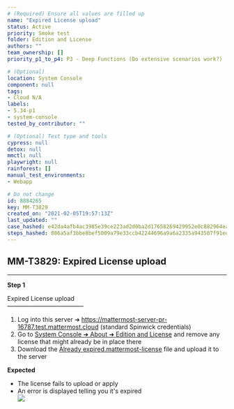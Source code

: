 ```yaml
---
# (Required) Ensure all values are filled up
name: "Expired License upload"
status: Active
priority: Smoke test
folder: Edition and License
authors: ""
team_ownership: []
priority_p1_to_p4: P3 - Deep Functions (Do extensive scenarios work?)

# (Optional)
location: System Console
component: null
tags: 
- Cloud N/A
labels: 
- 5.34-p1
- system-console
tested_by_contributor: ""

# (Optional) Test type and tools
cypress: null
detox: null
mmctl: null
playwright: null
rainforest: []
manual_test_environments: 
- Webapp

# Do not change
id: 8884265
key: MM-T3829
created_on: "2021-02-05T19:57:13Z"
last_updated: ""
case_hashed: e42da4afb4ac3985e39ce223ad2d0ba2d17658269429952e0c882964ead8d61829609d34eec7045e1102e07c00f0c93e
steps_hashed: 086a5af3bbe8bef5009a79e33ccb42244696a9a6a2335a943507f91ed75f030390d328c080c2dffc909fd33206a5b06e
---
```


<!-- (Auto-generated) Based on frontmatter's "key" and "name" -->

## MM-T3829: Expired License upload

---

**Step 1**

Expired License upload\
–––––––––––––––––––––––––

1. Log into this server ➜ <https://mattermost-server-pr-16787.test.mattermost.cloud> (standard Spinwick credentials)
2. Go to [System Console ➜ About ➜ Edition and License](https://mattermost-server-pr-16787.test.mattermost.cloud/admin_console/about/license) and remove any license that might already be in place there
3. Download the [Already expired.mattermost-license](https://drive.google.com/file/d/1CxksU73Wm64SxwV6D3T-2J1Yx13wGy6r/view?usp=sharing) file and upload it to the server

**Expected**

- The license fails to upload or apply
- An error is displayed telling you it's expired\
  ![](https://smartbear-tm4j-prod-us-west-2-attachment-rich-text.s3.us-west-2.amazonaws.com/embedded-f3277290f945470c4add5d21ef3dc7ca7b74388fc7152bfb6b99ae58c66a95a8-1612556823249-2021-02-05_15-24-50.2021-02-05+15_26_06.gif)
